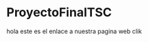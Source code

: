 # ProyectoFinalTSC
hola este es el enlace a nuestra pagina web <a url="https://github.com/SanderKevinLuis/ProyectoFinalTSC">clik</a>